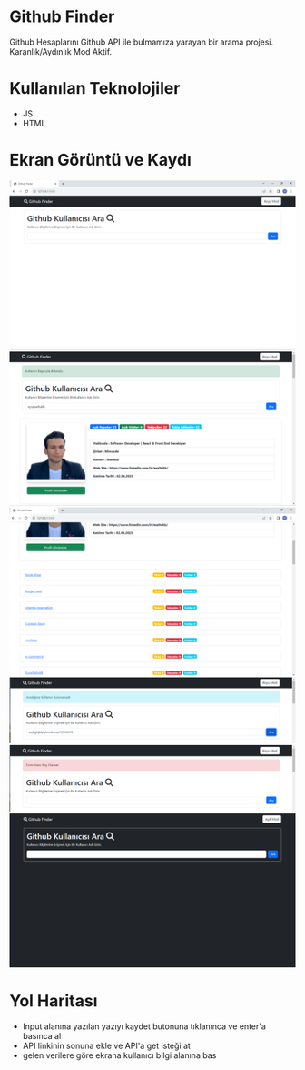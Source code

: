 # Github Finder 
Github Hesaplarını Github API ile bulmamıza yarayan bir arama projesi.
Karanlık/Aydınlık Mod Aktif.

# Kullanılan Teknolojiler
- JS 
- HTML

# Ekran Görüntü ve Kaydı
![](images/githubscreen1.png)
![](images/githubscreen2.png)
![](images/githubscreen3.png)
![](images/githubscreen4.png)
![](images/githubscreen5.png)
![](images/githubscreen6.png)

# Yol Haritası

- Input alanına yazılan yazıyı kaydet butonuna tıklanınca ve enter'a basınca al
- API linkinin sonuna ekle ve API'a get isteği at
- gelen verilere göre ekrana kullanıcı bilgi alanına bas
